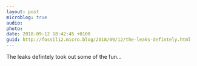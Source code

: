 ```yaml
---
layout: post
microblog: true
audio: 
photo: 
date: 2018-09-12 18:42:45 +0100
guid: http://fossil12.micro.blog/2018/09/12/the-leaks-defintely.html
---
```

The leaks defintely took out some of the fun...
